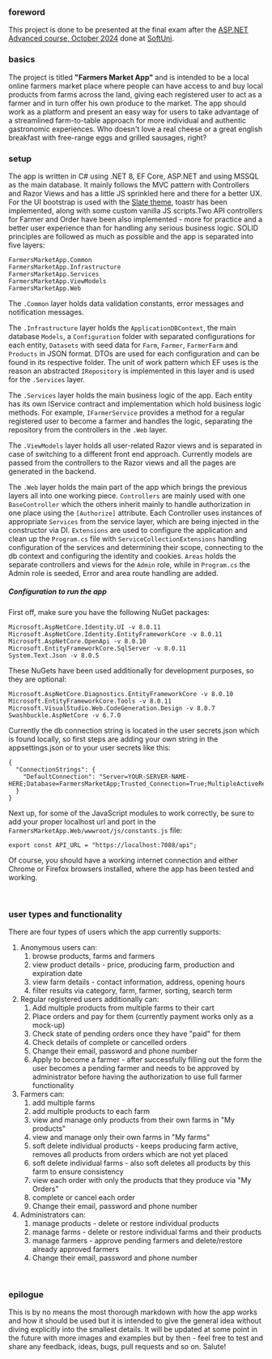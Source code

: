 ### foreword
This project is done to be presented at the final exam after the [ASP.NET Advanced course, October 2024](https://softuni.bg/trainings/4708/asp-net-advanced-october-2024) done at [SoftUni](https://softuni.bg/). 
<br>

### basics
The project is titled **"Farmers Market App"** and is intended to be a local online farmers market place where people can have access to and buy local products from farms across the land, giving each registered user to act as a farmer and in turn offer his own produce to the market. The app should work as a platform and present an easy way for users to take advantage of a streamlined farm-to-table approach for more individual and authentic gastronomic experiences. Who doesn't love a real cheese or a great english breakfast with free-range eggs and grilled sausages, right?
<br>

### setup

The app is written in C# using .NET 8, EF Core, ASP.NET and using MSSQL as the main database. It mainly follows the MVC pattern with Controllers and Razor Views and has a little JS sprinkled here and there for a better UX. For the UI bootstrap is used with the [Slate theme](https://bootswatch.com/slate/), toastr has been implemented, along with some custom vanilla JS scripts.Two API controllers for Farmer and Order have been also implemented - more for practice and a better user experience than for handling any serious business logic. SOLID principles are followed as much as possible and the app is separated into five layers:

```
FarmersMarketApp.Common
FarmersMarketApp.Infrastructure
FarmersMarketApp.Services
FarmersMarketApp.ViewModels
FarmersMarketApp.Web
```

The `.Common` layer holds data validation constants, error messages and notification messages.

The `.Infrastructure` layer holds the `ApplicationDBContext`, the main database `Models`, a `Configuration` folder with separated configurations for each entity, `Datasets` with seed data for `Farm`, `Farmer`, `FarmerFarm` and `Products` in JSON format. DTOs are used for each configuration and can be found in its respective folder. The unit of work pattern which EF uses is the reason an abstracted `IRepository` is implemented in this layer and is used for the `.Services` layer.

The `.Services` layer holds the main business logic of the app. Each entity has its own IService contract and implementation which hold business logic methods. For example, `IFarmerService` provides a method for a regular registered user to become a farmer and handles the logic, separating the repository from the controllers in the `.Web` layer.

The `.ViewModels` layer holds all user-related Razor views and is separated in case of switching to a different front end approach. Currently models are passed from the controllers to the Razor views and all the pages are generated in the backend.

The `.Web` layer holds the main part of the app which brings the previous layers all into one working piece. `Controllers` are mainly used with one `BaseController` which the others inherit mainly to handle authorization in one place using the `[Authorize]` attribute. Each Controller uses instances of appropriate `Services` from the service layer, which are being injected in the constructor via DI. `Extensions` are used to configure the application and clean up the `Program.cs` file with `ServiceCollectionExtensions` handling  configuration of the services and determining their scope, connecting to the db context and configuring the identity and cookies. `Areas` holds the separate controllers and views for the `Admin` role, while in `Program.cs` the Admin role is seeded, Error and area route handling are added. 

##### Configuration to run the app

First off, make sure you have the following NuGet packages:

```
Microsoft.AspNetCore.Identity.UI -v 8.0.11
Microsoft.AspNetCore.Identity.EntityFrameworkCore -v 8.0.11
Microsoft.AspNetCore.OpenApi -v 8.0.10
Microsoft.EntityFrameworkCore.SqlServer -v 8.0.11
System.Text.Json -v 8.0.5
```

These NuGets have been used additionally for development purposes, so they are optional: 
```
Microsoft.AspNetCore.Diagnostics.EntityFrameworkCore -v 8.0.10
Microsoft.EntityFrameworkCore.Tools -v 8.0.11
Microsoft.VisualStudio.Web.CodeGeneration.Design -v 8.0.7
Swashbuckle.AspNetCore -v 6.7.0
```

Currently the db connection string is located in the user secrets.json which is found locally, so first steps are adding your own string in the appsettings.json or to your user secrets like this:

```
{
  "ConnectionStrings": {
    "DefaultConnection": "Server=YOUR-SERVER-NAME-HERE;Database=FarmersMarketApp;Trusted_Connection=True;MultipleActiveResultSets=true;TrustServerCertificate=true;"
  }
}
```

Next up, for some of the JavaScript modules to work correctly, be sure to add your proper localhost url and port in the `FarmersMarketApp.Web/wwwroot/js/constants.js` file:

```
export const API_URL = "https://localhost:7088/api";
```

Of course, you should have a working internet connection and either Chrome or Firefox browsers installed, where the app has been tested and working.

<br>

### user types and functionality

There are four types of users which the app currently supports:

1. Anonymous users can:
    1. browse products, farms and farmers
    2. view product details - price, producing farm, production and expiration date
    3. view farm details - contact information, address, opening hours
    4. filter results via category, farm, farmer, sorting, search term
2. Regular registered users additionally can:
    1. Add multiple products from multiple farms to their cart
    2. Place orders and pay for them (currently payment works only as a mock-up)
    3. Check state of pending orders once they have "paid" for them
    4. Check details of complete or cancelled orders
    5. Change their email, password and phone number
    6. Apply to become a farmer - after successfully filling out the form the user becomes a pending farmer and needs to be approved by administrator before having the authorization to use full farmer functionality
3. Farmers can:
    1. add multiple farms
    2. add multiple products to each farm
    3. view and manage only products from their own farms in "My products"
    4. view and manage only their own farms in "My farms"
    3. soft delete individual products - keeps producing farm active, removes all products from orders which are not yet placed
    4. soft delete individual farms - also soft deletes all products by this farm to ensure consistency
    5. view each order with only the products that they produce via "My Orders"
    6. complete or cancel each order
    7. Change their email, password and phone number
4. Administrators can:
    1. manage products - delete or restore individual products
    2. manage farms - delete or restore individual farms and their products
    3. manage farmers - approve pending farmers and delete/restore already approved farmers
    4. Change their email, password and phone number
<br>

### epilogue
This is by no means the most thorough markdown with how the app works and how it should be used but it is intended to give the general idea without diving explicitly into the smallest details. It will be updated at some point in the future with more images and examples but by then - feel free to test and share any feedback, ideas, bugs, pull requests and so on. Salute!
